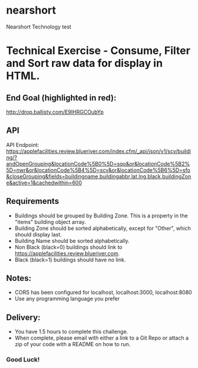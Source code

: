 # nearshort
Nearshort Technology test

# Technical Exercise - Consume, Filter and Sort raw data for display in HTML.
## End Goal (highlighted in red): 
http://drop.ballisty.com/E9IHRGCOubYp 

## API
API Endpoint: https://applefacilities.review.blueriver.com/index.cfm/_api/json/v1/scv/building/?andOpenGrouping&locationCode%5B0%5D=sqo&or&locationCode%5B2%5D=nwr&or&locationCode%5B4%5D=scv&or&locationCode%5B6%5D=sfo&closeGrouping&fields=buildingname,buildingabbr,lat,lng,black,buildingZone&active=1&cachedwithin=600

## Requirements
* Buildings should be grouped by Building Zone. This is a property in the "items" building object array.
* Building Zone should be sorted alphabetically, except for "Other", which should display last.
* Building Name should be sorted alphabetically.
* Non Black (black=0) buildings should link to https://applefacilities.review.blueriver.com.
* Black (black=1) buildings should have no link.

## Notes:
* CORS has been configured for localhost, localhost:3000, localhost:8080
* Use any programming language you prefer

## Delivery:
* You have 1.5 hours to complete this challenge.
* When complete, please email with either a link to a Git Repo or attach a zip of your code with a README on how to run.

### Good Luck!